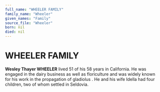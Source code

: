 ```yaml
---
full_name: "WHEELER FAMILY"
family_name: "Wheeler"
given_names: "Family"
source_file: "Wheeler"
born: nil
died: nil
---
```

# WHEELER FAMILY

**Wesley Thayer WHEELER** lived 51 of his 58 years in California. He was
engaged in the dairy business as well as floriculture and was widely
known for his work in the propagation of gladiolus . He and his wife
Idella had four children, two of whom settled in Seldovia.

